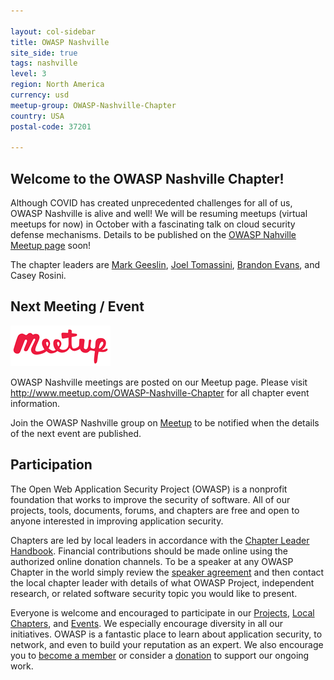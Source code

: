 ```yaml
---

layout: col-sidebar
title: OWASP Nashville
site_side: true
tags: nashville
level: 3
region: North America
currency: usd
meetup-group: OWASP-Nashville-Chapter
country: USA
postal-code: 37201

---
```



Welcome to the OWASP Nashville Chapter!
---------------------------------------

Although COVID has created unprecedented challenges for all of us, OWASP Nashville is alive and well!  We will be resuming meetups (virtual meetups for now) in October with a fascinating talk on cloud security defense mechanisms.  Details to be published on the [OWASP Nahville Meetup page](https://meetup.com/OWASP-Nashville-Chapter) soon!

The chapter leaders are <a href="mailto:mark.geeslin@owasp.org">Mark Geeslin</a>, <a href="mailto:joel.tomassini@owasp.org">Joel Tomassini</a>, <a href="mailto:brandon.evans@owasp.org">Brandon Evans</a>, and Casey Rosini.


Next Meeting / Event
--------------------

![meetup](assets/images/meetup-logo-160x65.png)

OWASP Nashville meetings are posted on our Meetup page. Please visit <a href="http://www.meetup.com/OWASP-Nashville-Chapter">http://www.meetup.com/OWASP-Nashville-Chapter</a> for all chapter event information.

Join the OWASP Nashville group on <a href="https://meetup.com/OWASP-Nashville-Chapter">Meetup</a> to be notified when the details of the next event are published.


Participation
-------------

The Open Web Application Security Project (OWASP) is a nonprofit foundation that works to improve the security of software. All of our projects, tools, documents, forums, and chapters are free and open to anyone interested in improving application security. 

Chapters are led by local leaders in accordance with the [Chapter Leader Handbook](/www-policy/operational/chapter-handbook-existing). Financial contributions should be made online using the authorized online donation channels. To be a speaker at any OWASP Chapter in the world simply review the [speaker agreement](/www-policy/legal/speaker-agreement) and then contact the local chapter leader with details of what OWASP Project, independent research, or related software security topic you would like to present.

Everyone is welcome and encouraged to participate in our [Projects](/projects), [Local Chapters](/chapters), and [Events](/events). We especially encourage diversity in all our initiatives. OWASP is a fantastic place to learn about application security, to network, and even to build your reputation as an expert. We also encourage you to [become a member](/membership) or consider a [donation](/donate) to support our ongoing work.

